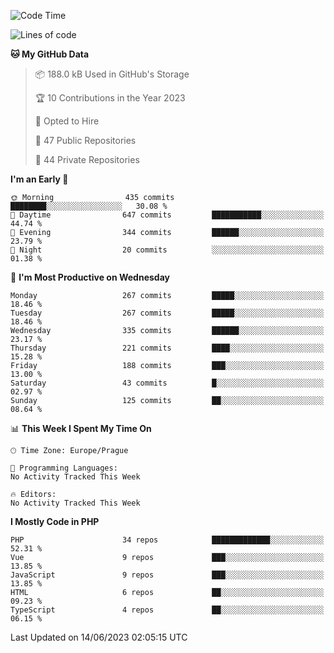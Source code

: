 <!--START_SECTION:waka-->
![Code Time](http://img.shields.io/badge/Code%20Time-1%2C583%20hrs%2058%20mins-blue)

![Lines of code](https://img.shields.io/badge/From%20Hello%20World%20I%27ve%20Written-552.1%20thousand%20lines%20of%20code-blue)

**🐱 My GitHub Data** 

> 📦 188.0 kB Used in GitHub's Storage 
 > 
> 🏆 10 Contributions in the Year 2023
 > 
> 💼 Opted to Hire
 > 
> 📜 47 Public Repositories 
 > 
> 🔑 44 Private Repositories 
 > 
**I'm an Early 🐤** 

```text
🌞 Morning                435 commits         ████████░░░░░░░░░░░░░░░░░   30.08 % 
🌆 Daytime                647 commits         ███████████░░░░░░░░░░░░░░   44.74 % 
🌃 Evening                344 commits         ██████░░░░░░░░░░░░░░░░░░░   23.79 % 
🌙 Night                  20 commits          ░░░░░░░░░░░░░░░░░░░░░░░░░   01.38 % 
```
📅 **I'm Most Productive on Wednesday** 

```text
Monday                   267 commits         █████░░░░░░░░░░░░░░░░░░░░   18.46 % 
Tuesday                  267 commits         █████░░░░░░░░░░░░░░░░░░░░   18.46 % 
Wednesday                335 commits         ██████░░░░░░░░░░░░░░░░░░░   23.17 % 
Thursday                 221 commits         ████░░░░░░░░░░░░░░░░░░░░░   15.28 % 
Friday                   188 commits         ███░░░░░░░░░░░░░░░░░░░░░░   13.00 % 
Saturday                 43 commits          █░░░░░░░░░░░░░░░░░░░░░░░░   02.97 % 
Sunday                   125 commits         ██░░░░░░░░░░░░░░░░░░░░░░░   08.64 % 
```


📊 **This Week I Spent My Time On** 

```text
🕑︎ Time Zone: Europe/Prague

💬 Programming Languages: 
No Activity Tracked This Week

🔥 Editors: 
No Activity Tracked This Week
```

**I Mostly Code in PHP** 

```text
PHP                      34 repos            █████████████░░░░░░░░░░░░   52.31 % 
Vue                      9 repos             ███░░░░░░░░░░░░░░░░░░░░░░   13.85 % 
JavaScript               9 repos             ███░░░░░░░░░░░░░░░░░░░░░░   13.85 % 
HTML                     6 repos             ██░░░░░░░░░░░░░░░░░░░░░░░   09.23 % 
TypeScript               4 repos             ██░░░░░░░░░░░░░░░░░░░░░░░   06.15 % 
```




 Last Updated on 14/06/2023 02:05:15 UTC
<!--END_SECTION:waka-->
<!--
**AlexKratky/AlexKratky** is a ✨ _special_ ✨ repository because its `README.md` (this file) appears on your GitHub profile.

Here are some ideas to get you started:

- 🔭 I’m currently working on ...
- 🌱 I’m currently learning ...
- 👯 I’m looking to collaborate on ...
- 🤔 I’m looking for help with ...
- 💬 Ask me about ...
- 📫 How to reach me: ...
- 😄 Pronouns: ...
- ⚡ Fun fact: ...
-->
